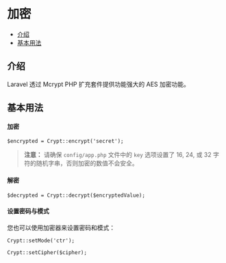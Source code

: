 # 加密

- [介绍](#introduction)
- [基本用法](#basic-usage)

<a name="introduction"></a>
## 介绍

Laravel 透过 Mcrypt PHP 扩充套件提供功能强大的 AES 加密功能。

<a name="basic-usage"></a>
## 基本用法

#### 加密

	$encrypted = Crypt::encrypt('secret');

> **注意：** 请确保 `config/app.php` 文件中的 `key` 选项设置了 16, 24, 或 32 字符的随机字串，否则加密的数值不会安全。

#### 解密

	$decrypted = Crypt::decrypt($encryptedValue);

#### 设置密码与模式

您也可以使用加密器来设置密码和模式：

	Crypt::setMode('ctr');

	Crypt::setCipher($cipher);

